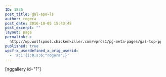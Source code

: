```yaml
---
ID: 1835
post_title: gal-apo-ls
author: rogera
post_date: 2016-10-05 15:43:48
post_excerpt: ""
layout: page
permalink: >
  http://wp.wolfspool.chickenkiller.com/wprcs1/pg-meta-pages/gal-top-pg/gal-apo-ls/
published: true
wpcf-x_userdefined_x_orig_userid:
  - 'a:1:{i:0;s:6:"rogera";}'
---
```

[nggallery id="1"]